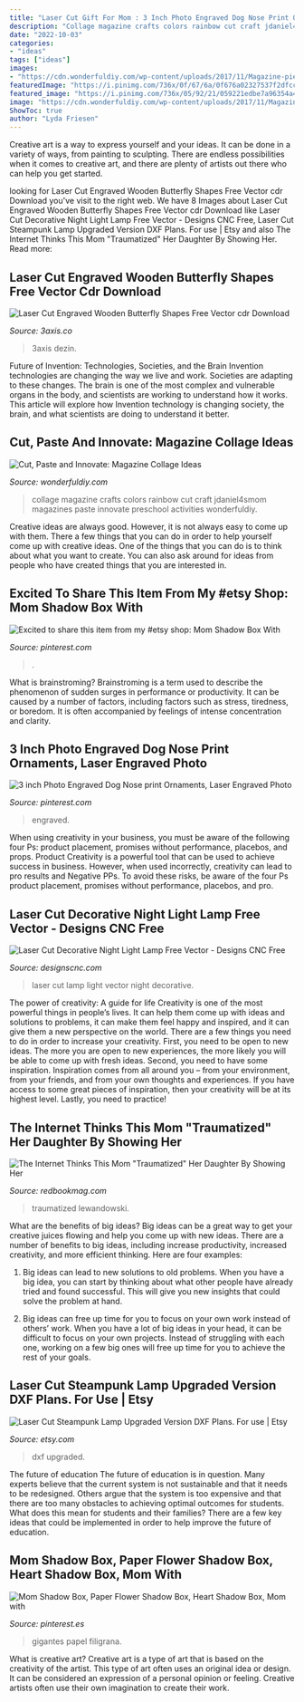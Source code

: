 ```yaml
---
title: "Laser Cut Gift For Mom : 3 Inch Photo Engraved Dog Nose Print Ornaments, Laser Engraved Photo"
description: "Collage magazine crafts colors rainbow cut craft jdaniel4smom magazines paste innovate preschool activities wonderfuldiy"
date: "2022-10-03"
categories:
- "ideas"
tags: ["ideas"]
images:
- "https://cdn.wonderfuldiy.com/wp-content/uploads/2017/11/Magazine-piece-rainbow-collage.png"
featuredImage: "https://i.pinimg.com/736x/0f/67/6a/0f676a02327537f2dfcce88ad011bbbc.jpg"
featured_image: "https://i.pinimg.com/736x/05/92/21/059221edbe7a96354a4f45d0d5b52aa2.jpg"
image: "https://cdn.wonderfuldiy.com/wp-content/uploads/2017/11/Magazine-piece-rainbow-collage.png"
ShowToc: true
author: "Lyda Friesen"
---
```



Creative art is a way to express yourself and your ideas. It can be done in a variety of ways, from painting to sculpting. There are endless possibilities when it comes to creative art, and there are plenty of artists out there who can help you get started.

	

		
looking for Laser Cut Engraved Wooden Butterfly Shapes Free Vector cdr Download you've visit to the right web. We have 8 Images about Laser Cut Engraved Wooden Butterfly Shapes Free Vector cdr Download like Laser Cut Decorative Night Light Lamp Free Vector - Designs CNC Free, Laser Cut Steampunk Lamp Upgraded Version DXF Plans. For use | Etsy and also The Internet Thinks This Mom &quot;Traumatized&quot; Her Daughter By Showing Her. Read more:
		
    
## Laser Cut Engraved Wooden Butterfly Shapes Free Vector Cdr Download

<img loading=lazy src="https://3axis.co/user-images/91jdxv81.jpg" onerror="this.onerror=null;this.src='https://tse3.mm.bing.net/th?id=OIP.DwkR3LyWE3aIRNs43CG6qgHaEP&amp;pid=15.1';" alt="Laser Cut Engraved Wooden Butterfly Shapes Free Vector cdr Download">

_Source: 3axis.co_

>3axis dezin. 

	

Future of Invention: Technologies, Societies, and the Brain
Invention technologies are changing the way we live and work. Societies are adapting to these changes. The brain is one of the most complex and vulnerable organs in the body, and scientists are working to understand how it works. This article will explore how Invention technology is changing society, the brain, and what scientists are doing to understand it better.

    
## Cut, Paste And Innovate: Magazine Collage Ideas

<img loading=lazy src="https://cdn.wonderfuldiy.com/wp-content/uploads/2017/11/Magazine-piece-rainbow-collage.png" onerror="this.onerror=null;this.src='https://tse3.mm.bing.net/th?id=OIP.fbAxdGRQ8vuIQkkSxYQdSAHaKJ&amp;pid=15.1';" alt="Cut, Paste and Innovate: Magazine Collage Ideas">

_Source: wonderfuldiy.com_

>collage magazine crafts colors rainbow cut craft jdaniel4smom magazines paste innovate preschool activities wonderfuldiy. 

	

Creative ideas are always good. However, it is not always easy to come up with them. There a few things that you can do in order to help yourself come up with creative ideas. One of the things that you can do is to think about what you want to create. You can also ask around for ideas from people who have created things that you are interested in.

    
## Excited To Share This Item From My #etsy Shop: Mom Shadow Box With

<img loading=lazy src="https://i.pinimg.com/736x/0f/67/6a/0f676a02327537f2dfcce88ad011bbbc.jpg" onerror="this.onerror=null;this.src='https://tse4.mm.bing.net/th?id=OIP.FC7p2p-nsBfOaZZg_Q1hNgHaJ5&amp;pid=15.1';" alt="Excited to share this item from my #etsy shop: Mom Shadow Box With">

_Source: pinterest.com_

>. 

	

What is brainstroming?
Brainstroming is a term used to describe the phenomenon of sudden surges in performance or productivity. It can be caused by a number of factors, including factors such as stress, tiredness, or boredom. It is often accompanied by feelings of intense concentration and clarity.

    
## 3 Inch Photo Engraved Dog Nose Print Ornaments, Laser Engraved Photo

<img loading=lazy src="https://i.pinimg.com/736x/05/92/21/059221edbe7a96354a4f45d0d5b52aa2.jpg" onerror="this.onerror=null;this.src='https://tse4.mm.bing.net/th?id=OIP.wIpQ7aIPe67rGzfp6cqVDwHaHa&amp;pid=15.1';" alt="3 inch Photo Engraved Dog Nose print Ornaments, Laser Engraved Photo">

_Source: pinterest.com_

>engraved. 

	

When using creativity in your business, you must be aware of the following four Ps: product placement, promises without performance, placebos, and props. Product
Creativity is a powerful tool that can be used to achieve success in business. However, when used incorrectly, creativity can lead to pro results and Negative PPs. To avoid these risks, be aware of the four Ps product placement, promises without performance, placebos, and pro.

    
## Laser Cut Decorative Night Light Lamp Free Vector - Designs CNC Free

<img loading=lazy src="https://designscnc.com/wp-content/uploads/2020/11/Laser-Cut-Decorative-Night-Light-Lamp-Free-Vector.jpg" onerror="this.onerror=null;this.src='https://tse2.mm.bing.net/th?id=OIP.rycJKgTBMloBwOgO5AJz6wHaNO&amp;pid=15.1';" alt="Laser Cut Decorative Night Light Lamp Free Vector - Designs CNC Free">

_Source: designscnc.com_

>laser cut lamp light vector night decorative. 

	

The power of creativity: A guide for life
Creativity is one of the most powerful things in people’s lives. It can help them come up with ideas and solutions to problems, it can make them feel happy and inspired, and it can give them a new perspective on the world.
There are a few things you need to do in order to increase your creativity. First, you need to be open to new ideas. The more you are open to new experiences, the more likely you will be able to come up with fresh ideas. Second, you need to have some inspiration. Inspiration comes from all around you – from your environment, from your friends, and from your own thoughts and experiences. If you have access to some great pieces of inspiration, then your creativity will be at its highest level. Lastly, you need to practice!

    
## The Internet Thinks This Mom &quot;Traumatized&quot; Her Daughter By Showing Her

<img loading=lazy src="https://hips.hearstapps.com/hmg-prod.s3.amazonaws.com/images/burnedbabydoll-1511213159.jpg?crop=1xw:1xh;center,top&amp;resize=320:*" onerror="this.onerror=null;this.src='https://tse3.mm.bing.net/th?id=OIP.9Z85qTbawJuN11Djpy5DoQAAAA&amp;pid=15.1';" alt="The Internet Thinks This Mom &quot;Traumatized&quot; Her Daughter By Showing Her">

_Source: redbookmag.com_

>traumatized lewandowski. 

	

What are the benefits of big ideas?
Big ideas can be a great way to get your creative juices flowing and help you come up with new ideas. There are a number of benefits to big ideas, including increase productivity, increased creativity, and more efficient thinking. Here are four examples:
1. Big ideas can lead to new solutions to old problems. When you have a big idea, you can start by thinking about what other people have already tried and found successful. This will give you new insights that could solve the problem at hand.

2. Big ideas can free up time for you to focus on your own work instead of others’ work. When you have a lot of big ideas in your head, it can be difficult to focus on your own projects. Instead of struggling with each one, working on a few big ones will free up time for you to achieve the rest of your goals.

    
## Laser Cut Steampunk Lamp Upgraded Version DXF Plans. For Use | Etsy

<img loading=lazy src="https://i.etsystatic.com/23076522/r/il/d1ee46/2888432507/il_1140xN.2888432507_fplb.jpg" onerror="this.onerror=null;this.src='https://tse3.mm.bing.net/th?id=OIP.uG6tuxz48WcuVE6WMTUjOgHaKD&amp;pid=15.1';" alt="Laser Cut Steampunk Lamp Upgraded Version DXF Plans. For use | Etsy">

_Source: etsy.com_

>dxf upgraded. 

	

The future of education
The future of education is in question. Many experts believe that the current system is not sustainable and that it needs to be redesigned. Others argue that the system is too expensive and that there are too many obstacles to achieving optimal outcomes for students. What does this mean for students and their families?
There are a few key ideas that could be implemented in order to help improve the future of education.

    
## Mom Shadow Box, Paper Flower Shadow Box, Heart Shadow Box, Mom With

<img loading=lazy src="https://i.pinimg.com/736x/8e/f8/fa/8ef8fa8eb205fb954fbebb2bfff98e61.jpg" onerror="this.onerror=null;this.src='https://tse2.mm.bing.net/th?id=OIP.UPOwd_6KZlFj-yn1_IdMoAHaJ3&amp;pid=15.1';" alt="Mom Shadow Box, Paper Flower Shadow Box, Heart Shadow Box, Mom with">

_Source: pinterest.es_

>gigantes papel filigrana. 

	

What is creative art?
Creative art is a type of art that is based on the creativity of the artist. This type of art often uses an original idea or design. It can be considered an expression of a personal opinion or feeling. Creative artists often use their own imagination to create their work.

